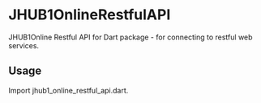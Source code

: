 # JHUB1OnlineRestfulAPI

JHUB1Online Restful API for Dart package - for connecting to restful web services.

## Usage
Import jhub1_online_restful_api.dart.